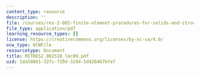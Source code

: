 ```yaml
---
content_type: resource
description: ''
file: /courses/res-2-002-finite-element-procedures-for-solids-and-structures-spring-2010/1da50861327c729d32945d426467bfe7_MITRES2_002S10_lec09.pdf
file_type: application/pdf
learning_resource_types: []
license: https://creativecommons.org/licenses/by-nc-sa/4.0/
ocw_type: OCWFile
resourcetype: Document
title: MITRES2_002S10_lec09.pdf
uid: 1da50861-327c-729d-3294-5d426467bfe7
---
```

